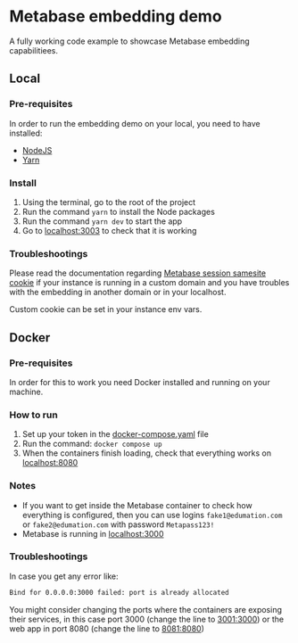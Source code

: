 # Metabase embedding demo

A fully working code example to showcase Metabase embedding capabilitiees.

## Local

### Pre-requisites

In order to run the embedding demo on your local, you need to have installed:

- [NodeJS](https://nodejs.org/en/)
- [Yarn](https://yarnpkg.com/)

### Install

1. Using the terminal, go to the root of the project
2. Run the command ```yarn``` to install the Node packages
3. Run the command ```yarn dev``` to start the app
4. Go to [localhost:3003](http://localhost:3003) to check that it is working

### Troubleshootings

Please read the documentation regarding [Metabase session samesite cookie](https://www.metabase.com/docs/latest/configuring-metabase/environment-variables#mb_session_cookie_samesite) if your instance is running in a custom domain and you have troubles with the embedding in another domain or in your localhost.

Custom cookie can be set in your instance env vars.

## Docker

### Pre-requisites

In order for this to work you need Docker installed and running on your machine.

### How to run

1. Set up your token in the [docker-compose.yaml](https://github.com/metabase/embedding-demo/blob/master/docker-compose.yaml#L17) file
2. Run the command: `docker compose up`
3. When the containers finish loading, check that everything works on [localhost:8080](http://localhost:8080)

### Notes

- If you want to get inside the Metabase container to check how everything is configured, then you can use logins `fake1@edumation.com` or `fake2@edumation.com` with password `Metapass123!`
- Metabase is running in [localhost:3000](http://localhost:3000)

### Troubleshootings

In case you get any error like:

```bash
Bind for 0.0.0.0:3000 failed: port is already allocated
```

You might consider changing the ports where the containers are exposing their services, in this case port 3000 (change the line to [3001:3000](https://github.com/metabase/embedding-demo/blob/master/docker-compose.yaml#L11)) or the web app in port 8080 (change the line to [8081:8080](https://github.com/metabase/embedding-demo/blob/master/docker-compose.yaml#L49))
